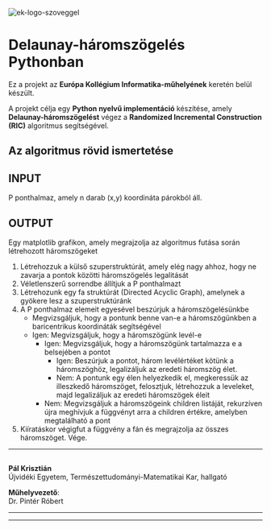 ![ek-logo-szoveggel](https://github.com/user-attachments/assets/b69ccf55-586c-4fc7-a8fc-c51f338b2076)



# Delaunay-háromszögelés Pythonban

Ez a projekt az **Európa Kollégium Informatika-műhelyének** keretén belül készült.

A projekt célja egy **Python nyelvű implementáció** készítése, amely **Delaunay-háromszögelést** végez a **Randomized Incremental Construction (RIC)** algoritmus segítségével.

##  Az algoritmus rövid ismertetése

<html lang="hu">
<head>
  <meta charset="UTF-8">
  <title>Delaunay algoritmus leírás</title>
  
</head>
<body>

<h2>INPUT</h2>
<p>P ponthalmaz, amely n darab (x,y) koordináta párokból áll.</p>

<h2>OUTPUT</h2>
<p>Egy matplotlib grafikon, amely megrajzolja az algoritmus futása során létrehozott háromszögeket</p>

<ol>
  <li>Létrehozzuk a külső szuperstruktúrát, amely elég nagy ahhoz, hogy ne zavarja a pontok közötti háromszögelés legalitását</li>
  <li>Véletlenszerű sorrendbe állítjuk a P ponthalmazt</li>
  <li>Létrehozunk egy fa struktúrát (Directed Acyclic Graph), amelynek a gyökere lesz a szuperstruktúránk</li>
  <li>
    A P ponthalmaz elemeit egyesével beszúrjuk a háromszögelésünkbe
    <ul>
      <li>Megvizsgáljuk, hogy a pontunk benne van-e a háromszögünkben a baricentrikus koordináták segítségével</li>
      <li>Igen: Megvizsgáljuk, hogy a háromszögünk levél-e
        <ul>
          <li>Igen: Megvizsgáljuk, hogy a háromszögünk tartalmazza e a belsejében a pontot 
            <ul>
              <li>Igen: Beszúrjuk a pontot, három levélértéket kötünk a háromszöghöz, legalizáljuk az eredeti háromszög élet.</li>
              <li>Nem: A pontunk egy élen helyezkedik el, megkeressük az illeszkedő háromszöget, felosztjuk, létrehozzuk a leveleket, majd legalizáljuk az eredeti háromszögek éleit</li>
            </ul>
          </li>
          <li>Nem: Megvizsgáljuk a háromszögeink children listáját, rekurzíven újra meghívjuk a függvényt arra a children értékre, amelyben megtalálható a pont</li>
        </ul>
      </li>
    </ul>
  </li>
  <li>Kiíratáskor végigfut a függvény a fán és megrajzolja az összes háromszöget. Vége.</li>
</ol>

</body>
</html>

---


## 

**Pál Krisztián**  
Újvidéki Egyetem, Természettudományi-Matematikai Kar, hallgató

**Műhelyvezető**:  
Dr. Pintér Róbert

---



---
